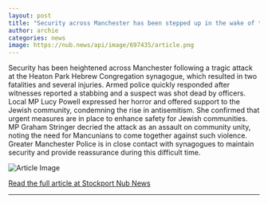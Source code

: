 ```yaml
---
layout: post
title: "Security across Manchester has been stepped up in the wake of the fatal synagogue attack"
author: archie
categories: news
image: https://nub.news/api/image/697435/article.png
---
```

Security has been heightened across Manchester following a tragic attack at the Heaton Park Hebrew Congregation synagogue, which resulted in two fatalities and several injuries. Armed police quickly responded after witnesses reported a stabbing and a suspect was shot dead by officers. Local MP Lucy Powell expressed her horror and offered support to the Jewish community, condemning the rise in antisemitism. She confirmed that urgent measures are in place to enhance safety for Jewish communities. MP Graham Stringer decried the attack as an assault on community unity, noting the need for Mancunians to come together against such violence. Greater Manchester Police is in close contact with synagogues to maintain security and provide reassurance during this difficult time.

![Article Image](https://nub.news/api/image/697435/article.png)

[Read the full article at Stockport Nub News](https://stockport.nub.news/news/local-news/security-across-manchester-has-been-stepped-up-in-the-wake-of-the-fatal-synagogue-attack-274017)

---
